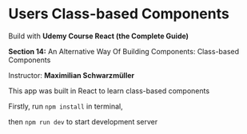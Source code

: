 # Users Class-based Components

Build with **Udemy Course React (the Complete Guide)**

**Section 14:** An Alternative Way Of Building Components: Class-based Components

Instructor: **Maximilian Schwarzmüller**

This app was built in React to learn class-based components

Firstly, run `npm install` in terminal,

then `npm run dev` to start development server

